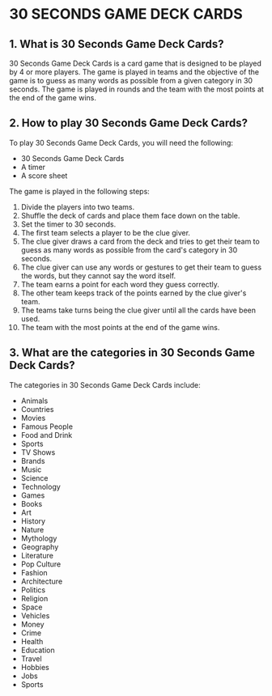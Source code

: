# 30 SECONDS GAME DECK CARDS

## 1. What is 30 Seconds Game Deck Cards?
30 Seconds Game Deck Cards is a card game that is designed to be played by 4 or more players. The game is played in teams and the objective of the game is to guess as many words as possible from a given category in 30 seconds. The game is played in rounds and the team with the most points at the end of the game wins.

## 2. How to play 30 Seconds Game Deck Cards?
To play 30 Seconds Game Deck Cards, you will need the following:
- 30 Seconds Game Deck Cards
- A timer
- A score sheet

The game is played in the following steps:
1. Divide the players into two teams.
2. Shuffle the deck of cards and place them face down on the table.
3. Set the timer to 30 seconds.
4. The first team selects a player to be the clue giver.
5. The clue giver draws a card from the deck and tries to get their team to guess as many words as possible from the card's category in 30 seconds.
6. The clue giver can use any words or gestures to get their team to guess the words, but they cannot say the word itself.
7. The team earns a point for each word they guess correctly.
8. The other team keeps track of the points earned by the clue giver's team.
9. The teams take turns being the clue giver until all the cards have been used.
10. The team with the most points at the end of the game wins.

## 3. What are the categories in 30 Seconds Game Deck Cards?  
The categories in 30 Seconds Game Deck Cards include:
- Animals
- Countries
- Movies
- Famous People
- Food and Drink
- Sports
- TV Shows
- Brands
- Music
- Science
- Technology
- Games
- Books
- Art
- History
- Nature
- Mythology
- Geography
- Literature
- Pop Culture
- Fashion
- Architecture
- Politics
- Religion
- Space
- Vehicles
- Money
- Crime
- Health
- Education
- Travel
- Hobbies
- Jobs
- Sports